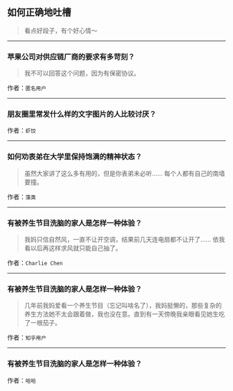 ## 如何正确地吐槽

> 看点好段子，有个好心情～


 
---

### 苹果公司对供应链厂商的要求有多苛刻？

> 我不可以回答这个问题，因为有保密协议。


作者：`匿名用户`

---

### 朋友圈里常发什么样的文字图片的人比较讨厌？

> 


作者：`虾饺`

---

### 如何劝表弟在大学里保持饱满的精神状态？

> 虽然大家讲了这么多有用的，但是你表弟未必听…… 每个人都有自己的南墙要撞。


作者：`藻类`

---

### 有被养生节目洗脑的家人是怎样一种体验？

> 我妈只信自然风，一直不让开空调，结果前几天连电扇都不让开了…… 依我看以后再这样求风就只能自己抽了。


作者：`Charlie Chen`

---

### 有被养生节目洗脑的家人是怎样一种体验？

> 几年前我妈爱看一个养生节目（忘记叫啥名了），我妈挺懒的，那些复杂的养生方法她不太会跟着做，我也没在意。直到有一天傍晚我亲眼看见她生吃了一根茄子。


作者：`知乎用户`

---

### 有被养生节目洗脑的家人是怎样一种体验？

> 


作者：`哈哈`
